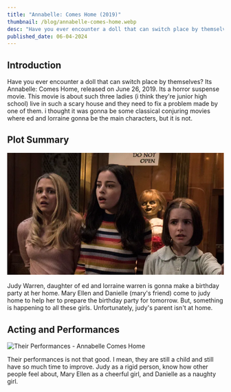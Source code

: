 ```yaml
---
title: "Annabelle: Comes Home (2019)"
thumbnail: /blog/annabelle-comes-home.webp
desc: "Have you ever encounter a doll that can switch place by themselves? Its Annabelle: Comes Home, released on June 26, 2019. Its a horror suspense movie. This movie is about such three ladies (i think they’re junior high school) live in such a scary house and they need to fix a problem made by one of them. i thought it was gonna be some classical conjuring movies where ed and lorraine gonna be the main characters, but it is not."
published_date: 06-04-2024
---
```


<!-- # Review Annabelle: Comes Home (2019) -->

## Introduction

Have you ever encounter a doll that can switch place by themselves? Its Annabelle: Comes Home, released on June 26, 2019. Its a horror suspense movie. This movie is about such three ladies (i think they're junior high school) live in such a scary house and they need to fix a problem made by one of them. i thought it was gonna be some classical conjuring movies where ed and lorraine gonna be the main characters, but it is not.

## Plot Summary

![Annabelle Comes Home](./images/annabelle-comes-home-three-ladies.webp)

<!-- [Lorraine Exorcist Annabelle Doll](./images/annabelle-comes-home-lorraine-exorcist-annabelle.avif) -->

Judy Warren, daughter of ed and lorraine warren is gonna make a birthday party at her home. Mary Ellen and Danielle (mary's friend) come to judy home to help her to prepare the birthday party for tomorrow. But, something is happening to all these girls. Unfortunately, judy's parent isn't at home.

## Acting and Performances

![Their Performances - Annabelle Comes Home](./images/annabelle-comes-home-their-performances.avif)

Their performances is not that good. I mean, they are still a child and still have so much time to improve. Judy as a rigid person, know how other people feel about, Mary Ellen as a cheerful girl, and Danielle as a naughty girl.
